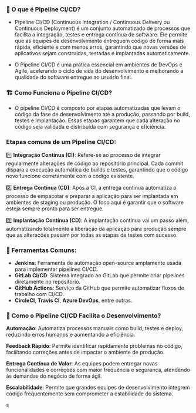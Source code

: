 ### 🚀 O que é Pipeline CI/CD?
- Pipeline CI/CD (Continuous Integration / Continuous Delivery ou Continuous Deployment) é um conjunto automatizado de processos que facilita a integração, testes e entrega contínua de software. Ele permite que as equipes de desenvolvimento entreguem código de forma mais rápida, eficiente e com menos erros, garantindo que novas versões de aplicativos sejam construídas, testadas e implantadas automaticamente.

- O Pipeline CI/CD é uma prática essencial em ambientes de DevOps e Agile, acelerando o ciclo de vida do desenvolvimento e melhorando a qualidade do software entregue ao usuário final.

### 🏗️ Como Funciona o Pipeline CI/CD?
- O pipeline CI/CD é composto por etapas automatizadas que levam o código da fase de desenvolvimento até a produção, passando por build, testes e implantação. Essas etapas garantem que cada alteração no código seja validada e distribuída com segurança e eficiência.

### Etapas comuns de um Pipeline CI/CD:
1️⃣ **Integração Contínua (CI)**: Refere-se ao processo de integrar regularmente alterações de código ao repositório principal. Cada commit dispara a execução automática de builds e testes, garantindo que o código novo funcione corretamente com o código existente.

2️⃣ **Entrega Contínua (CD)**: Após a CI, a entrega contínua automatiza o processo de empacotar e preparar a aplicação para ser implantada em ambientes de staging ou produção. O foco aqui é garantir que o software esteja sempre pronto para ser entregue.

3️⃣ **Implantação Contínua (CD)**: A implantação contínua vai um passo além, automatizando totalmente a liberação da aplicação para produção sempre que as alterações passam por todas as etapas de testes com sucesso.

### 🔧 Ferramentas Comuns:
- **Jenkins**: Ferramenta de automação open-source amplamente usada para implementar pipelines CI/CD.
- **GitLab CI/CD**: Sistema integrado ao GitLab que permite criar pipelines diretamente no repositório.
- **GitHub Actions**: Serviço da GitHub que permite automatizar fluxos de trabalho com CI/CD.
- **CircleCI**, **Travis CI**, **Azure DevOps**, entre outras.

### 🔄 Como o Pipeline CI/CD Facilita o Desenvolvimento?
**Automação**: Automatiza processos manuais como build, testes e deploy, reduzindo erros humanos e aumentando a eficiência.

**Feedback Rápido**: Permite identificar rapidamente problemas no código, facilitando correções antes de impactar o ambiente de produção.

**Entrega Contínua de Valor**: As equipes podem entregar novas funcionalidades e correções com maior frequência e segurança, atendendo às demandas do negócio de forma ágil.

**Escalabilidade**: Permite que grandes equipes de desenvolvimento integrem código frequentemente sem comprometer a estabilidade do sistema.

s
